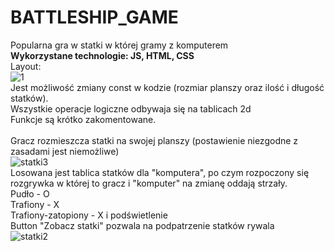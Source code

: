 ﻿# BATTLESHIP_GAME
Popularna gra w statki w której gramy z komputerem <br/>
<b> Wykorzystane technologie: JS, HTML, CSS </b> <br/>
Layout: <br/>
![1](https://user-images.githubusercontent.com/122048598/211676981-96e6646a-7aa7-4a9c-a934-067c4925bd73.PNG) <br/>
Jest możliwość zmiany const w kodzie (rozmiar planszy oraz ilość i długość statków).<br/>
Wszystkie operacje logiczne odbywaja się na tablicach 2d </br>
Funkcje są krótko zakomentowane. <br/>
<br/>
Gracz rozmieszcza statki na swojej planszy (postawienie niezgodne z zasadami jest niemożliwe) </br>![statki3](https://user-images.githubusercontent.com/122048598/214632702-91c12d27-69e2-4f86-80d5-ce954f25e9b5.png)
</br>
Losowana jest tablica statków dla "komputera", po czym rozpoczony się rozgrywka w której to gracz i "komputer" na zmianę oddają strzały. <br>
Pudło - O </br>
Trafiony - X </br>
Trafiony-zatopiony - X i podświetlenie </br>
Button "Zobacz statki" pozwala na podpatrzenie statków rywala </br> 
![statki2](https://user-images.githubusercontent.com/122048598/214633351-19047fad-d09b-4af1-ab02-68fbf27c4b5f.PNG)

